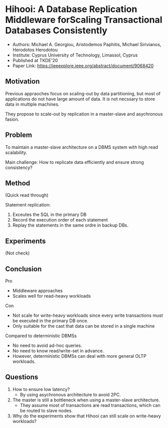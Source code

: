 # Hihooi: A Database Replication Middleware forScaling Transactional Databases Consistently

- Authors: Michael A. Georgiou, Aristodemos Paphitis, Michael Sirivianos, Herodotos Herodotou
- Institute: Cyprus University of Technology, Limassol, Cyprus
- Published at TKDE'20
- Paper Link: <https://ieeexplore.ieee.org/abstract/document/9068420>

## Motivation

Previous appraoches focus on scaling-out by data partitioning, but most of applications do not have large amount of data. It is not necssary to store data in multiple machines.

They propose to scale-out by replication in a master-slave and asychronous fasion.

## Problem

To maintain a master-slave architecture on a DBMS system with high read scalability.

Main challenge: How to replicate data efficiently and ensure strong consistency?

## Method

(Quick read through)

Statement replication:
1. Exceutes the SQL in the primary DB
2. Record the execution order of each statement
3. Replay the statements in the same ordre in backup DBs.

## Experiments

(Not check)

## Conclusion

Pro
- Middleware approaches
- Scales well for read-heavy workloads

Con
- Not scale for write-heavy workloads since every write transactions must be executed in the primary DB once.
- Only suitable for the cast that data can be stored in a single machine

Compared to deterministic DBMSs
- No need to avoid ad-hoc queries.
- No need to know read/write-set in advance.
- However, deterministic DBMSs can deal with more general OLTP workloads.

## Questions

1. How to ensure low latency?
   - By using asychronous architecture to avoid 2PC.
2. The master is still a bottleneck when using a master-slave architecture.
   - They assume most of transactions are read transactions, which can be routed to slave nodes.
3. Why do the experiments show that Hihooi can still scale on write-heavy workloads?
